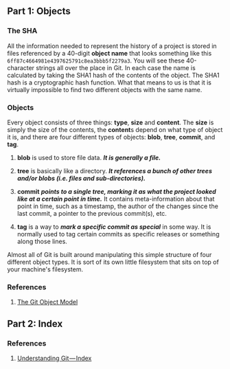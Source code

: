 ## Part 1: Objects

### The SHA

All the information needed to represent the history of a project is stored in files referenced by a 40-digit **object name** that looks something like this `6ff87c4664981e4397625791c8ea3bbb5f2279a3`. You will see these 40-character strings all over the place in Git. In each case the name is calculated by taking the SHA1 hash of the contents of the object. The SHA1 hash is a cryptographic hash function. What that means to us is that it is virtually impossible to find two different objects with the same name.

### Objects

Every object consists of three things: **type**, **size** and **content**. The **size** is simply the size of the contents, the **content**s depend on what type of object it is, and there are four different types of objects: **blob**, **tree**, **commit**, and **tag**.

1. **blob** is used to store file data. ***It is generally a file.***

2. **tree** is basically like a directory. ***It references a bunch of other trees and/or blobs (i.e. files and sub-directories).***

3. **commit** ***points to a single tree, marking it as what the project looked like at a certain point in time.*** It contains meta-information about that point in time, such as a timestamp, the author of the changes since the last commit, a pointer to the previous commit(s), etc.

4. **tag** is a way to ***mark a specific commit as special*** in some way. It is normally used to tag certain commits as specific releases or something along those lines.

Almost all of Git is built around manipulating this simple structure of four different object types. It is sort of its own little filesystem that sits on top of your machine's filesystem.

### References

1. [The Git Object Model](http://shafiulazam.com/gitbook/1_the_git_object_model.html)

## Part 2: Index

### References

1. [Understanding Git — Index](https://hackernoon.com/understanding-git-index-4821a0765cf)
